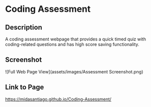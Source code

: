 # Coding Assessment

## Description

A coding assessment webpage that provides a quick timed quiz with coding-related questions and has high score saving functionality.

## Screenshot

![Full Web Page View](assets/images/Assessment Screenshot.png)

## Link to Page

https://midasantiago.github.io/Coding-Assessment/

